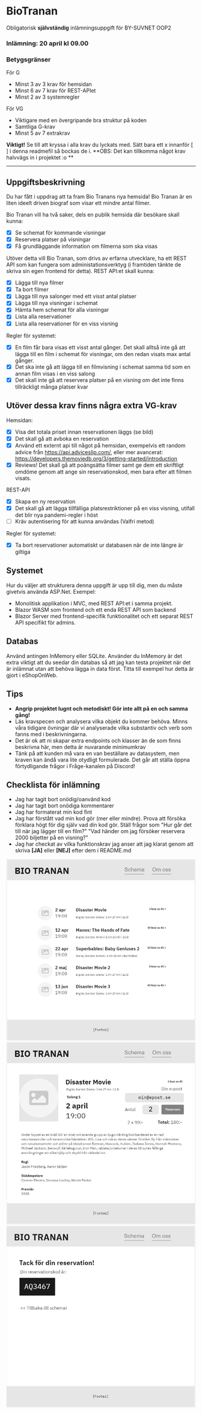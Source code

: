# BioTranan
Obligatorisk **självständig** inlämningsuppgift för BY-SUVNET OOP2
### Inlämning: 20 april kl 09.00
### Betygsgränser
För G
* Minst 3 av 3 krav för hemsidan
* Minst 6 av 7 krav för REST-APIet
* Minst 2 av 3 systemregler

För VG
* Viktigare med en övergripande bra struktur på koden
* Samtliga G-krav
* Minst 5 av 7 extrakrav

**Viktigt!** Se till att kryssa i alla krav du lyckats med. Sätt bara ett x innanför [ ] i denna readmefil så bockas de i.
**OBS: Det kan tillkomma något krav halvvägs in i projektet :o **

----
## Uppgiftsbeskrivning
Du har fått i uppdrag att ta fram Bio Tranans nya hemsida! Bio Tranan är en liten ideelt driven biograf som visar ett mindre antal filmer.

Bio Tranan vill ha två saker, dels en publik hemsida där besökare skall kunna:
- [x] Se schemat för kommande visningar
- [x] Reservera platser på visningar
- [x] Få grundläggande information om filmerna som ska visas

Utöver detta vill Bio Tranan, som drivs av erfarna utvecklare, ha ett REST API som kan fungera som administationsverktyg (i framtiden tänkte de skriva sin egen frontend för detta). REST API:et skall kunna:
- [x] Lägga till nya filmer
- [x] Ta bort filmer
- [x] Lägga till nya salonger med ett visst antal platser
- [x] Lägga till nya visningar i schemat
- [x] Hämta hem schemat för alla visningar
- [x] Lista alla reservationer
- [x] Lista alla reservationer för en viss visning

Regler för systemet:
- [x] En film får bara visas ett visst antal gånger. Det skall alltså inte gå att lägga till en film i schemat för visningar, om den redan visats max antal gånger.
- [x] Det ska inte gå att lägga till en filmvisning i schemat samma tid som en annan film visas i en viss salong
- [x] Det skall inte gå att reservera platser på en visning om det inte finns tillräckligt många platser kvar

## Utöver dessa krav finns några extra VG-krav

Hemsidan:
- [x] Visa det totala priset innan reservationen läggs (se bild)
- [x] Det skall gå att avboka en reservation
- [x] Använd ett externt api till något på hemsidan, exempelvis ett random advice från https://api.adviceslip.com/, eller mer avancerat: https://developers.themoviedb.org/3/getting-started/introduction
- [x] Reviews! Det skall gå att poängsätta filmer samt ge dem ett skriftligt omdöme genom att ange sin reservationskod, men bara efter att filmen visats.

REST-API
- [x] Skapa en ny reservation
- [x] Det skall gå att lägga tillfälliga platsrestriktioner på en viss visning, utifall det blir nya pandemi-regler i höst
- [ ] Kräv autentisering för att kunna användas (Valfri metod)

Regler för systemet:
- [x] Ta bort reservationer automatiskt ur databasen när de inte längre är giltiga

## Systemet
Hur du väljer att strukturera denna uppgift är upp till dig, men du måste givetvis använda ASP.Net. Exempel: 
* Monolitisk applikation i MVC, med REST API:et i samma projekt.
* Blazor WASM som frontend och ett enda REST API som backend
* Blazor Server med frontend-specifik funktionalitet och ett separat REST API specifikt för admins.

## Databas
Använd antingen InMemory eller SQLite. Använder du InMemory är det extra viktigt att du seedar din databas så att jag kan testa projektet när det är inlämnat utan att behöva lägga in data först. Titta till exempel hur detta är gjort i eShopOnWeb.

## Tips
* **Angrip projektet lugnt och metodiskt! Gör inte allt på en och samma gång!**
* Läs kravspecen och analysera vilka objekt du kommer behöva. Minns våra tidigare övningar där vi analyserade vilka substantiv och verb som fanns med i beskrivningarna.
* Det är ok att ni skapar extra endpoints och klasser än de som finns beskrivna här, men detta är nuvarande minimumkrav
* Tänk på att kunden må vara en van beställare av datasystem, men kraven kan ändå vara lite otydligt formulerade. Det går att ställa öppna  förtydligande frågor i Fråge-kanalen på Discord! 

## Checklista för inlämning

- Jag har tagit bort onödig/oanvänd kod
- Jag har tagit bort onödiga kommentarer
- Jag har formaterat min kod fint
- Jag har förstått vad min kod gör (mer eller mindre). Prova att försöka förklara högt för dig själv vad din kod gör. Ställ frågor som "Hur går det till när jag lägger till en film?" "Vad händer om jag försöker reservera 2000 biljetter på en visning?"
- Jag har checkat av vilka funktionskrav jag anser att jag klarat genom att skriva **[JA]** eller **[NEJ]** efter dem i README.md

![schema](schema.png)
![details](details.png)
![tack](tack.png)
